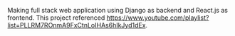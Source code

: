 Making full stack web application using Django as backend and React.js as frontend.
This project referenced https://www.youtube.com/playlist?list=PLLRM7ROnmA9FxCtnLoIHAs6hIkJyd1dEx.
